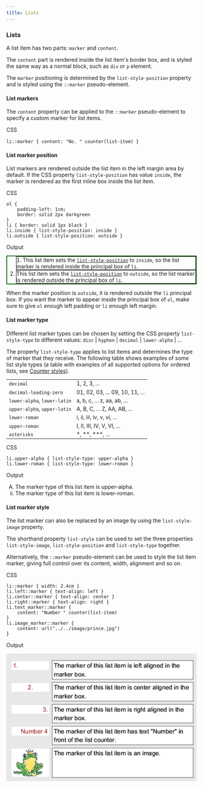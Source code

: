 ```yaml
---
title: Lists
---
```


### Lists

A list item has two parts: `marker` and `content`.

The `content` part is rendered inside the list item's border box, and is styled the same way as a normal block, such as `div` or `p` element.

The `marker` positioning is determined by the `list-style-position` property and is styled using the `::marker` pseudo-element.

#### List markers

The `content` property can be applied to the `::marker` pseudo-element to specify a custom marker for list items.

CSS


    li::marker { content: "No. " counter(list-item) }

#### List marker position

List markers are rendered outside the list item in the left margin area by default. If the CSS property `list-style-position` has value `inside`, the marker is rendered as the first inline box inside the list item.

<div class="example">
<p class="label">CSS</p>
<div class="programlisting">
<code language="css"><pre>ol {
    padding-left: 1cm;
    border: solid 2px darkgreen
}
li { border: solid 1px black }
li.inside { list-style-position: inside }
li.outside { list-style-position: outside }</pre></code>
</div>

<p class="label">Output</p>
<div class="output">
<ol style="border: solid 2px darkgreen">
<li style="border: solid 1px black; list-style-position: inside">
    This list item sets the <code><a href="doc-refs.md#prop-list-style-position">list-style-position</a></code> to <code>inside</code>,
    so the list marker is rendered inside the principal box of <code>li</code>.
</li>
<li style="border: solid 1px black; list-style-position: outside">
    This list item sets the <code><a href="doc-refs.md#prop-list-style-position">list-style-position</a></code> to <code>outside</code>,
    so the list marker is rendered outside the principal box of <code>li</code>.
</li>
</ol>
</div>
<p class="comment">
When the marker position is <code>outside</code>,
it is rendered outside the <code>li</code> principal box.
If you want the marker to appear inside the principal box of
<code>ol</code>,
make sure to give <code>ol</code> enough left padding
or <code>li</code> enough left margin.
</p>
</div>

#### List marker type

Different list marker types can be chosen by setting the CSS property `list-style-type` to different values: `disc` | `hyphen` | `decimal` | `lower-alpha` | ...

The property `list-style-type` applies to list items and determines the type of marker that they receive. The following table shows examples of some list style types (a table with examples of all supported options for ordered lists, see [Counter styles](gen-content.md#counter-styles)).

|                              |                                 |
|------------------------------|---------------------------------|
| `decimal`                    | 1, 2, 3, ...                    |
| `decimal-leading-zero`       | 01, 02, 03, ... 09, 10, 11, ... |
| `lower-alpha`, `lower-latin` | a, b, c, ... z, aa, ab, ...     |
| `upper-alpha`, `upper-latin` | A, B, C, ... Z, AA, AB, ...     |
| `lower-roman`                | i, ii, iii, iv, v, vi, ...      |
| `upper-roman`                | I, II, III, IV, V, VI, ...      |
| `asterisks`                  | \*, \*\*, \*\*\*, ...           |

<div class="example">
<p class="label">CSS</p>
<div class="programlisting">
<code language="css"><pre>li.upper-alpha { list-style-type: upper-alpha }
li.lower-roman { list-style-type: lower-roman }</pre></code>
</div>

<p class="label">Output</p>
<div class="output">
<ol>
<li style="list-style-type: upper-alpha">
    The marker type of this list item is upper-alpha.
</li>
<li style="list-style-type: lower-roman">
    The marker type of this list item is lower-roman.
</li>
</ol>
</div>

</div>

#### List marker style

The list marker can also be replaced by an image by using the `list-style-image` property.

The shorthand property `list-style` can be used to set the three properties `list-style-image`, `list-style-position` and `list-style-type` together.

Alternatively, the `::marker` pseudo-element can be used to style the list item marker, giving full control over its content, width, alignment and so on.

<div class="example">
<p class="label">CSS</p>
<div class="programlisting">
<code language="css"><pre>li::marker { width: 2.4cm }
li.left::marker { text-align: left }
li.center::marker { text-align: center }
li.right::marker { text-align: right }
li.text_marker::marker {
    content: "Number " counter(list-item)
}
li.image_marker::marker {
    content: url("../../image/prince.jpg")
}</pre></code>
</div>
<p class="label">Output</p>
<img src="assets/images/marker.png"
     alt="Marker example"/>
</div>

